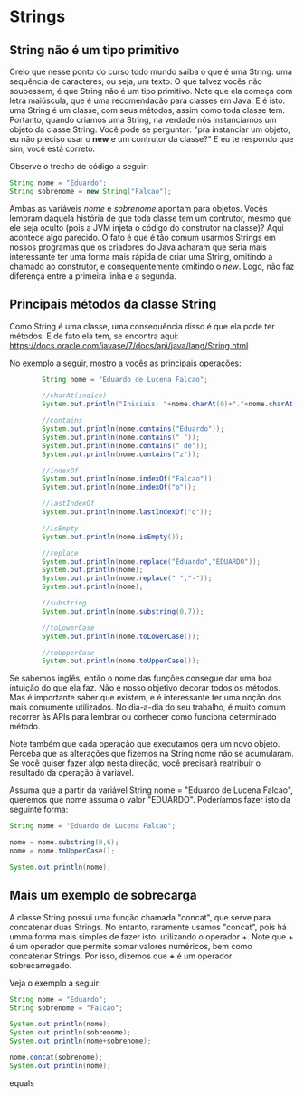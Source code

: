 # Strings

## String não é um tipo primitivo

Creio que nesse ponto do curso todo mundo saiba o que é uma String: uma sequência de caracteres, ou seja, um texto.
O que talvez vocês não soubessem, é que String não é um tipo primitivo.
Note que ela começa com letra maiúscula, que é uma recomendação para classes em Java.
E é isto: uma String é um classe, com seus métodos, assim como toda classe tem.
Portanto, quando criamos uma String, na verdade nós instanciamos um objeto da classe String.
Você pode se perguntar: "pra instanciar um objeto, eu não preciso usar o **new** e um contrutor da classe?"
E eu te respondo que sim, você está correto. 

Observe o trecho de código a seguir:


```java
String nome = "Eduardo";
String sobrenome = new String("Falcao");
```

Ambas as variáveis *nome* e *sobrenome* apontam para objetos.
Vocês lembram daquela história de que toda classe tem um contrutor, mesmo que ele seja oculto (pois a JVM injeta o código do construtor na classe)?
Aqui acontece algo parecido.
O fato é que é tão comum usarmos Strings em nossos programas que os criadores do Java acharam que seria mais interessante ter uma forma mais rápida de criar uma String, omitindo a chamado ao construtor, e consequentemente omitindo o *new*.
Logo, não faz diferença entre a primeira linha e a segunda.

## Principais métodos da classe String

Como String é uma classe, uma consequência disso é que ela pode ter métodos.
E de fato ela tem, se encontra aqui: https://docs.oracle.com/javase/7/docs/api/java/lang/String.html

No exemplo a seguir, mostro a vocês as principais operações:


```java
		String nome = "Eduardo de Lucena Falcao";

		//charAt(indice)
		System.out.println("Iniciais: "+nome.charAt(0)+"."+nome.charAt(11)+"."+nome.charAt(18));

		//contains
		System.out.println(nome.contains("Eduardo"));
		System.out.println(nome.contains(" "));
		System.out.println(nome.contains(" de"));
		System.out.println(nome.contains("z"));

		//indexOf
		System.out.println(nome.indexOf("Falcao"));
		System.out.println(nome.indexOf("o"));

		//lastIndexOf
		System.out.println(nome.lastIndexOf("o"));

		//isEmpty
		System.out.println(nome.isEmpty());

		//replace
		System.out.println(nome.replace("Eduardo","EDUARDO"));
		System.out.println(nome);
		System.out.println(nome.replace(" ","-"));
		System.out.println(nome);

		//substring
		System.out.println(nome.substring(0,7));

		//toLowerCase
		System.out.println(nome.toLowerCase());

		//toUpperCase
		System.out.println(nome.toUpperCase());
```

Se sabemos inglês, então o nome das funções consegue dar uma boa intuição do que ela faz.
Não é nosso objetivo decorar todos os métodos.
Mas é importante saber que existem, e é interessante ter uma noção dos mais comumente utilizados.
No dia-a-dia do seu trabalho, é muito comum recorrer às APIs para lembrar ou conhecer como funciona determinado método.

Note também que cada operação que executamos gera um novo objeto.
Perceba que as alterações que fizemos na String nome não se acumularam.
Se você quiser fazer algo nesta direção, você precisará reatribuir o resultado da operação à variável.

Assuma que a partir da variável String nome = "Eduardo de Lucena Falcao", queremos que nome assuma o valor "EDUARDO".
Poderíamos fazer isto da seguinte forma:

```java
String nome = "Eduardo de Lucena Falcao";

nome = nome.substring(0,6);
nome = nome.toUpperCase();

System.out.println(nome);
```

## Mais um exemplo de sobrecarga

A classe String possui uma função chamada "concat", que serve para concatenar duas Strings.
No entanto, raramente usamos "concat", pois há umma forma mais simples de fazer isto: utilizando o operador +.
Note que + é um operador que permite somar valores numéricos, bem como concatenar Strings.
Por isso, dizemos que **+** é um operador sobrecarregado.

Veja o exemplo a seguir:

```java
String nome = "Eduardo";
String sobrenome = "Falcao";

System.out.println(nome);
System.out.println(sobrenome);
System.out.println(nome+sobrenome);

nome.concat(sobrenome);
System.out.println(nome);
```

equals

